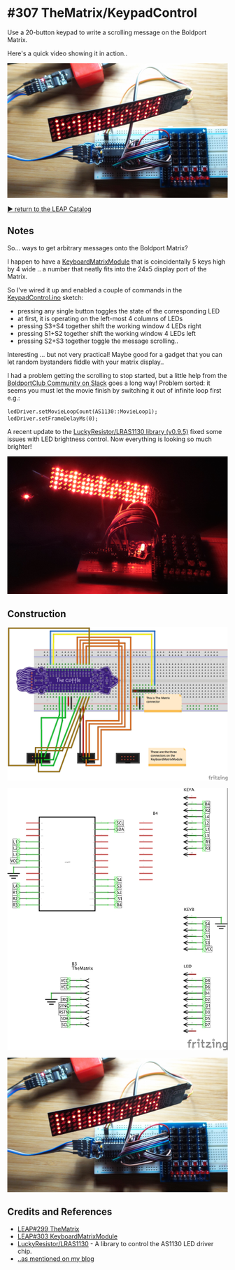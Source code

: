 # #307 TheMatrix/KeypadControl

Use a 20-button keypad to write a scrolling message on the Boldport Matrix.

Here's a quick video showing it in action..

[![Build](./assets/KeypadControl_build.jpg?raw=true)](http://www.youtube.com/watch?v=qg2Bs1Q0ACw)

[:arrow_forward: return to the LEAP Catalog](https://leap.tardate.com)

## Notes

So... ways to get arbitrary messages onto the Boldport Matrix?

I happen to have a [KeyboardMatrixModule](../../../playground/KeyboardMatrixModule) that is coincidentally 5 keys high by 4 wide ..
a number that neatly fits into the 24x5 display port of the Matrix.

So I've wired it up and enabled a couple of commands in the [KeypadControl.ino](./KeypadControl.ino) sketch:

* pressing any single button toggles the state of the corresponding LED
* at first, it is operating on the left-most 4 columns of LEDs
* pressing S3+S4 together shift the working window 4 LEDs right
* pressing S1+S2 together shift the working window 4 LEDs left
* pressing S2+S3 together toggle the message scrolling..

Interesting ... but not very practical! Maybe good for a gadget that you can let random bystanders fiddle with your matrix display..

I had a problem getting the scrolling to stop started, but a little help from the
[BoldportClub Community on Slack](https://boldportclub.slack.com/) goes a long way!
Problem sorted: it seems you must let the movie finish by switching it out of infinite loop first e.g.:
```
ledDriver.setMovieLoopCount(AS1130::MovieLoop1);
ledDriver.setFrameDelayMs(0);
```

A recent update to the [LuckyResistor/LRAS1130 library (v0.9.5)](https://github.com/LuckyResistor/LRAS1130/releases/tag/v0.9.5)
fixed some issues with LED brightness control. Now everything is looking so much brighter!

![bright_matrix](./assets/bright_matrix.jpg?raw=true)

## Construction

![Breadboard](./assets/KeypadControl_bb.jpg?raw=true)

![Schematic](./assets/KeypadControl_schematic.jpg?raw=true)

![Build](./assets/KeypadControl_build.jpg?raw=true)

## Credits and References
* [LEAP#299 TheMatrix](../TheMatrix)
* [LEAP#303 KeyboardMatrixModule](../../../playground/KeyboardMatrixModule)
* [LuckyResistor/LRAS1130](https://github.com/LuckyResistor/LRAS1130) - A library to control the AS1130 LED driver chip.
* [..as mentioned on my blog](https://blog.tardate.com/2017/05/leap307-boldport-matrix-keypad-control.html)
